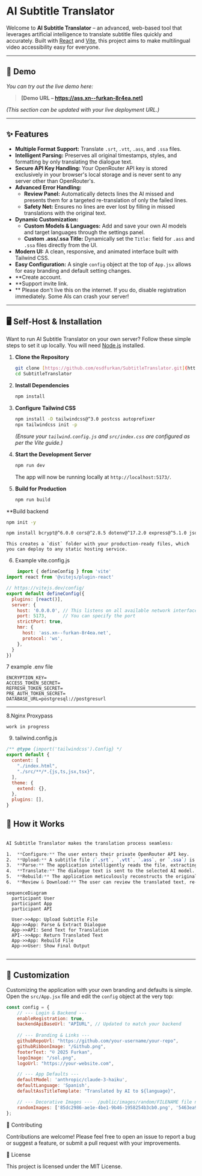 # AI Subtitle Translator

Welcome to **AI Subtitle Translator** – an advanced, web-based tool that leverages artificial intelligence to translate subtitle files quickly and accurately. Built with [React](https://react.dev/) and [Vite](https://vitejs.dev/), this project aims to make multilingual video accessibility easy for everyone.

-----

## 🚀 Demo

*You can try out the live demo here:*

> **[Demo URL – https://ass.xn--furkan-8r4ea.net]**

*(This section can be updated with your live deployment URL.)*

-----

## ✨ Features

  - **Multiple Format Support:** Translate `.srt`, `.vtt`, `.ass`, and `.ssa` files.
  - **Intelligent Parsing:** Preserves all original timestamps, styles, and formatting by only translating the dialogue text.
  - **Secure API Key Handling:** Your OpenRouter API key is stored exclusively in your browser's local storage and is never sent to any server other than OpenRouter's.
  - **Advanced Error Handling:**
      - **Review Panel:** Automatically detects lines the AI missed and presents them for a targeted re-translation of only the failed lines.
      - **Safety Net:** Ensures no lines are ever lost by filling in missed translations with the original text.
  - **Dynamic Customization:**
      - **Custom Models & Languages:** Add and save your own AI models and target languages through the settings panel.
      - **Custom .ass/.ssa Title:** Dynamically set the `Title:` field for `.ass` and `.ssa` files directly from the UI.
  - **Modern UI:** A clean, responsive, and animated interface built with Tailwind CSS.
  - **Easy Configuration:** A single `config` object at the top of `App.jsx` allows for easy branding and default setting changes.
  - **Create account.
  - **Support invite link.
  - ** Please don't live this on the internet. If you do, disable registration immediately. Some AIs can crash your server!

-----


## 🖥️ Self-Host & Installation

Want to run AI Subtitle Translator on your own server? Follow these simple steps to set it up locally. You will need [Node.js](https://nodejs.org/) installed.

1.  **Clone the Repository**

    ```bash
    git clone [https://github.com/esdfurkan/SubtitleTranslator.git](https://github.com/esdfurkan/SubtitleTranslator.git)
    cd SubtitleTranslator
    ```

2.  **Install Dependencies**

    ```bash
    npm install
    ```

3.  **Configure Tailwind CSS**

    ```bash
    npm install -D tailwindcss@^3.0 postcss autoprefixer
    npx tailwindcss init -p
    ```

    *(Ensure your `tailwind.config.js` and `src/index.css` are configured as per the Vite guide.)*

4.  **Start the Development Server**

    ```bash
    npm run dev
    ```

    The app will now be running locally at `http://localhost:5173/`.

5.  **Build for Production**

    ```bash
    npm run build
    ```
**Build backend
 ```bash
npm init -y
 ```
 ```bash
npm install bcrypt@^6.0.0 cors@^2.8.5 dotenv@^17.2.0 express@^5.1.0 jsonwebtoken@^9.0.2 pg@^8.16.3 qrcode@^1.5.4 speakeasy@^2.0.0
```
    This creates a `dist` folder with your production-ready files, which you can deploy to any static hosting service.
6. Example vite.config.js
```js
    import { defineConfig } from 'vite'
import react from '@vitejs/plugin-react'

// https://vitejs.dev/config/
export default defineConfig({
  plugins: [react()],
  server: {
    host: '0.0.0.0', // This listens on all available network interfaces
    port: 5173,      // You can specify the port
    strictPort: true,
    hmr: {
      host: 'ass.xn--furkan-8r4ea.net',
      protocol: 'ws',
    },
  }
})
```
7 example .env file
```env
ENCRYPTION_KEY=
ACCESS_TOKEN_SECRET=
REFRESH_TOKEN_SECRET=
PRE_AUTH_TOKEN_SECRET=
DATABASE_URL=postgresql://postgresurl
```
-----
8.Nginx Proxypass
```nginx
work in progress
```
9. tailwind.config.js
```js
/** @type {import('tailwindcss').Config} */
export default {
  content: [
    "./index.html",
    "./src/**/*.{js,ts,jsx,tsx}",
  ],
  theme: {
    extend: {},
  },
  plugins: [],
}
```
## 📝 How it Works
```css

AI Subtitle Translator makes the translation process seamless:

1.  **Configure:** The user enters their private OpenRouter API key.
2.  **Upload:** A subtitle file (`.srt`, `.vtt`, `.ass`, or `.ssa`) is uploaded.
3.  **Parse:** The application intelligently reads the file, extracting *only* the dialogue that needs translation while safely storing all timestamps and style codes.
4.  **Translate:** The dialogue text is sent to the selected AI model.
5.  **Rebuild:** The application meticulously reconstructs the original file, inserting the translated text back into its correct place, ensuring no formatting is lost.
6.  **Review & Download:** The user can review the translated text, re-translate any lines the AI missed, and download the final, perfectly formatted file.
```
```mermaid
sequenceDiagram
  participant User
  participant App
  participant API

  User->>App: Upload Subtitle File
  App->>App: Parse & Extract Dialogue
  App->>API: Send Text for Translation
  API-->>App: Return Translated Text
  App->>App: Rebuild File
  App->>User: Show Final Output


```
-----

## 🔧 Customization

Customizing the application with your own branding and defaults is simple. Open the `src/App.jsx` file and edit the `config` object at the very top:

```javascript
const config = {
    // --- Login & Backend ---
    enableRegistration: true,
    backendApiBaseUrl: "APİURL", // Updated to match your backend
    
    // --- Branding & Links ---
    githubRepoUrl: "https://github.com/your-username/your-repo",
    githubRibbonImage: "/Github.png",
    footerText: "© 2025 Furkan",
    logoImage: "/sol.png",
    logoUrl: "https://your-website.com",

    // --- App Defaults ---
    defaultModel: 'anthropic/claude-3-haiku',
    defaultLanguage: 'Spanish',
    defaultAssTitleTemplate: "Translated by AI to ${language}",

    // --- Decorative Images ---  /public/images/random/FILENAME file names example
    randomImages: ['85dc2986-ae1e-4be1-9b46-1958254b3cb0.png', '5463ea9b-533d-414b-8c9f-b5595358f067.png', '959adc11-0782-40a8-8e00-18951742bdd9.png', '931e51db-d4a6-4c87-bf38-c8813f375983.png', '3ca94fd2-9a4d-4b1b-8b1e-9f76a39dc9b5.png', '478b45d6-5f23-4844-9606-45f7f24a5fc2.png', '7185bd14-4276-4420-a291-01c1394a2557.png']
};
```
🤝 Contributing

Contributions are welcome! Please feel free to open an issue to report a bug or suggest a feature, or submit a pull request with your improvements.


📄 License

This project is licensed under the MIT License.

